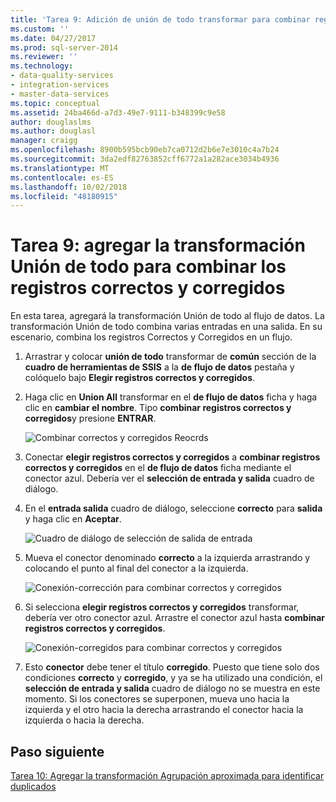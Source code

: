 ```yaml
---
title: 'Tarea 9: Adición de unión de todo transformar para combinar registros correctos y corregidos | Microsoft Docs'
ms.custom: ''
ms.date: 04/27/2017
ms.prod: sql-server-2014
ms.reviewer: ''
ms.technology:
- data-quality-services
- integration-services
- master-data-services
ms.topic: conceptual
ms.assetid: 24ba466d-a7d3-49e7-9111-b348399c9e58
author: douglaslms
ms.author: douglasl
manager: craigg
ms.openlocfilehash: 8900b595bcb90eb7ca0712d2b6e7e3010c4a7b24
ms.sourcegitcommit: 3da2edf82763852cff6772a1a282ace3034b4936
ms.translationtype: MT
ms.contentlocale: es-ES
ms.lasthandoff: 10/02/2018
ms.locfileid: "48180915"
---
```

# <a name="task-9-adding-union-all-transform-to-combine-correct-and-corrected-records"></a>Tarea 9: agregar la transformación Unión de todo para combinar los registros correctos y corregidos
  En esta tarea, agregará la transformación Unión de todo al flujo de datos. La transformación Unión de todo combina varias entradas en una salida. En su escenario, combina los registros Correctos y Corregidos en un flujo.  
  
1.  Arrastrar y colocar **unión de todo** transformar de **común** sección de la **cuadro de herramientas de SSIS** a la **de flujo de datos** pestaña y colóquelo bajo **Elegir registros correctos y corregidos**.  
  
2.  Haga clic en **Union All** transformar en el **de flujo de datos** ficha y haga clic en **cambiar el nombre**. Tipo **combinar registros correctos y corregidos**y presione **ENTRAR**.  
  
     ![Combinar correctos y corregidos Reocrds](../../2014/tutorials/media/et-addinguattocombinecacrecords-01.jpg "combinar Reocrds correctos y corregidos")  
  
3.  Conectar **elegir registros correctos y corregidos** a **combinar registros correctos y corregidos** en el **de flujo de datos** ficha mediante el conector azul. Debería ver el **selección de entrada y salida** cuadro de diálogo.  
  
4.  En el **entrada salida** cuadro de diálogo, seleccione **correcto** para **salida** y haga clic en **Aceptar**.  
  
     ![Cuadro de diálogo de selección de salida de entrada](../../2014/tutorials/media/et-addinguattocombinecacrecords-02.jpg "salida cuadro de diálogo de selección de entrada")  
  
5.  Mueva el conector denominado **correcto** a la izquierda arrastrando y colocando el punto al final del conector a la izquierda.  
  
     ![Conexión-corrección para combinar correctos y corregidos](../../2014/tutorials/media/et-addinguattocombinecacrecords-03.jpg "conexión-corrección para combinar correctos y corregidos")  
  
6.  Si selecciona **elegir registros correctos y corregidos** transformar, debería ver otro conector azul. Arrastre el conector azul hasta **combinar registros correctos y corregidos**.  
  
     ![Conexión-corregidos para combinar correctos y corregidos](../../2014/tutorials/media/et-addinguattocombinecacrecords-04.jpg "conexión-corregidos para combinar correctos y corregidos")  
  
7.  Esto **conector** debe tener el título **corregido**. Puesto que tiene solo dos condiciones **correcto** y **corregido**, y ya se ha utilizado una condición, el **selección de entrada y salida** cuadro de diálogo no se muestra en este momento. Si los conectores se superponen, mueva uno hacia la izquierda y el otro hacia la derecha arrastrando el conector hacia la izquierda o hacia la derecha.  
  
## <a name="next-step"></a>Paso siguiente  
 [Tarea 10: Agregar la transformación Agrupación aproximada para identificar duplicados](../../2014/tutorials/task-10-adding-fuzzy-group-transform-to-identify-duplicates.md)  
  
  
